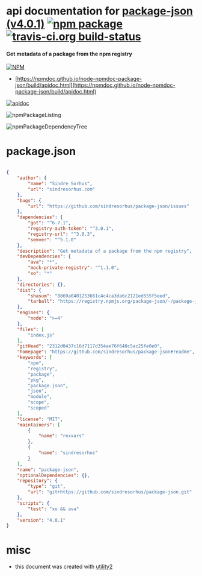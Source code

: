 # api documentation for  [package-json (v4.0.1)](https://github.com/sindresorhus/package-json#readme)  [![npm package](https://img.shields.io/npm/v/npmdoc-package-json.svg?style=flat-square)](https://www.npmjs.org/package/npmdoc-package-json) [![travis-ci.org build-status](https://api.travis-ci.org/npmdoc/node-npmdoc-package-json.svg)](https://travis-ci.org/npmdoc/node-npmdoc-package-json)
#### Get metadata of a package from the npm registry

[![NPM](https://nodei.co/npm/package-json.png?downloads=true&downloadRank=true&stars=true)](https://www.npmjs.com/package/package-json)

- [https://npmdoc.github.io/node-npmdoc-package-json/build/apidoc.html](https://npmdoc.github.io/node-npmdoc-package-json/build/apidoc.html)

[![apidoc](https://npmdoc.github.io/node-npmdoc-package-json/build/screenCapture.buildCi.browser.%252Ftmp%252Fbuild%252Fapidoc.html.png)](https://npmdoc.github.io/node-npmdoc-package-json/build/apidoc.html)

![npmPackageListing](https://npmdoc.github.io/node-npmdoc-package-json/build/screenCapture.npmPackageListing.svg)

![npmPackageDependencyTree](https://npmdoc.github.io/node-npmdoc-package-json/build/screenCapture.npmPackageDependencyTree.svg)



# package.json

```json

{
    "author": {
        "name": "Sindre Sorhus",
        "url": "sindresorhus.com"
    },
    "bugs": {
        "url": "https://github.com/sindresorhus/package-json/issues"
    },
    "dependencies": {
        "got": "^6.7.1",
        "registry-auth-token": "^3.0.1",
        "registry-url": "^3.0.3",
        "semver": "^5.1.0"
    },
    "description": "Get metadata of a package from the npm registry",
    "devDependencies": {
        "ava": "*",
        "mock-private-registry": "^1.1.0",
        "xo": "*"
    },
    "directories": {},
    "dist": {
        "shasum": "8869a0401253661c4c4ca3da6c2121ed555f5eed",
        "tarball": "https://registry.npmjs.org/package-json/-/package-json-4.0.1.tgz"
    },
    "engines": {
        "node": ">=4"
    },
    "files": [
        "index.js"
    ],
    "gitHead": "2312d0437c16d7117d354ae76f640c5ac25fe0e0",
    "homepage": "https://github.com/sindresorhus/package-json#readme",
    "keywords": [
        "npm",
        "registry",
        "package",
        "pkg",
        "package.json",
        "json",
        "module",
        "scope",
        "scoped"
    ],
    "license": "MIT",
    "maintainers": [
        {
            "name": "rexxars"
        },
        {
            "name": "sindresorhus"
        }
    ],
    "name": "package-json",
    "optionalDependencies": {},
    "repository": {
        "type": "git",
        "url": "git+https://github.com/sindresorhus/package-json.git"
    },
    "scripts": {
        "test": "xo && ava"
    },
    "version": "4.0.1"
}
```



# misc
- this document was created with [utility2](https://github.com/kaizhu256/node-utility2)
